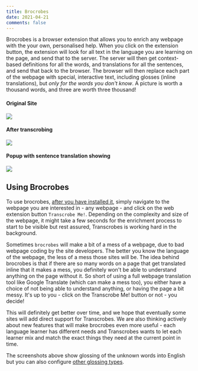 ```yaml
---
title: Brocrobes
date: 2021-04-21
comments: false
---
```


Brocrobes is a browser extension that allows you to enrich any webpage with the your own, personalised help. When you click on the extension button, the extension will look for all text in the language you are learning on the page, and send that to the server. The server will then get context-based definitions for all the words, and translations for all the sentences, and send that back to the browser. The browser will then replace each part of the webpage with special, interactive text, including glosses (inline translations), but _only for the words you don't know_. A picture is worth a thousand words, and three are worth three thousand!

#### Original Site
<img style="max-width:50%" src="/img/brocrobes/xinhua1.png"/>
<br/>

#### After transcrobing
<img style="max-width:50%" src="/img/brocrobes/xinhua2.png"/>
<br/>

#### Popup with sentence translation showing
<img style="max-width:50%" src="/img/brocrobes/xinhua3.png"/>

## Using Brocrobes

To use brocrobes, [after you have installed it](/page/software/install/clients/browser-extensions), simply navigate to the webpage you are interested in - any webpage - and click on the web extension button `Transcrobe Me!`. Depending on the complexity and size of the webpage, it might take a few seconds for the enrichment process to start to be visible but rest assured, Transcrobes is working hard in the background.

Sometimes `brocrobes` will make a bit of a mess of a webpage, due to bad webpage coding by the site developers. The better you know the language of the webpage, the less of a mess those sites will be. The idea behind brocrobes is that if there are so many words on a page that get translated inline that it makes a mess, you definitely won't be able to understand anything on the page without it. So short of using a full webpage translation tool like Google Translate (which can make a mess too), you either have a choice of not being able to understand anything, or having the page a bit messy. It's up to you - click on the Transcrobe Me! button or not - you decide!

This will definitely get better over time, and we hope that eventually some sites will add direct support for Transcrobes. We are also thinking actively about new features that will make brocrobes even more useful - each language learner has different needs and Transcrobes wants to let each learner mix and match the exact things they need at the current point in time.

The screenshots above show glossing of the unknown words into English but you can also configure [other glossing types](/page/software/configure/glossing).
